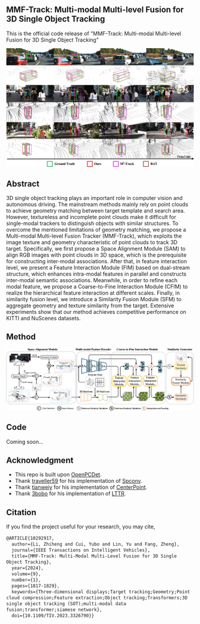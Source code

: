 ## MMF-Track: Multi-modal Multi-level Fusion for 3D Single Object Tracking

This is the official code release of "MMF-Track: Multi-modal Multi-level Fusion for 3D Single Object Tracking"

![](https://github.com/LeoZhiheng/MMF-Tracker/blob/main/Picture/Quantitative_results.png)

## Abstract
3D single object tracking plays an important role in computer vision and autonomous driving. The mainstream methods mainly rely on point clouds to achieve geometry matching between target template and search area. However, textureless and incomplete point clouds make it difficult for single-modal trackers to distinguish objects with similar structures. To overcome the mentioned limitations of geometry matching, we propose a Multi-modal Multi-level Fusion Tracker (MMF-Track), which exploits the image texture and geometry characteristic of point clouds to track 3D target. Specifically, we first propose a Space Alignment Module (SAM) to align RGB images with point clouds in 3D space, which is the prerequisite for constructing inter-modal associations. After that, in feature interaction level, we present a Feature Interaction Module (FIM) based on dual-stream structure, which enhances intra-modal features in parallel and constructs inter-modal semantic associations. Meanwhile, in order to refine each modal feature, we propose a Coarse-to-Fine Interaction Module (CFIM) to realize the hierarchical feature interaction at different scales. Finally, in similarity fusion level, we introduce a Similarity Fusion Module (SFM) to aggregate geometry and texture similarity from the target. Extensive experiments show that our method achieves competitive performance on KITTI and NuScenes datasets.

## Method

![](https://github.com/LeoZhiheng/MMF-Tracker/blob/main/Picture/MMF-Track.png)


## Code
Coming soon...


## Acknowledgment
- This repo is built upon [OpenPCDet](https://github.com/open-mmlab/OpenPCDet).
- Thank [traveller59](https://github.com/traveller59) for his implementation of [Spconv](https://github.com/traveller59/spconv).
- Thank [tianweiy](https://github.com/tianweiy) for his implementation of [CenterPoint](https://github.com/tianweiy/CenterPoint).
- Thank [3bobo](https://github.com/3bobo) for his implementation of [LTTR](https://github.com/3bobo/lttr).

## Citation
If you find the project useful for your research, you may cite,

```
@ARTICLE{10292917,
  author={Li, Zhiheng and Cui, Yubo and Lin, Yu and Fang, Zheng},
  journal={IEEE Transactions on Intelligent Vehicles}, 
  title={MMF-Track: Multi-Modal Multi-Level Fusion for 3D Single Object Tracking}, 
  year={2024},
  volume={9},
  number={1},
  pages={1817-1829},
  keywords={Three-dimensional displays;Target tracking;Geometry;Point cloud compression;Feature extraction;Object tracking;Transformers;3D single object tracking (SOT);multi-modal data fusion;transformer;siamese network},
  doi={10.1109/TIV.2023.3326790}}
```
